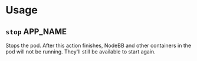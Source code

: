 Usage
=====

## `stop` APP_NAME

Stops the pod. After this action finishes, NodeBB and other containers in the pod will not be running.
They'll still be available to start again.